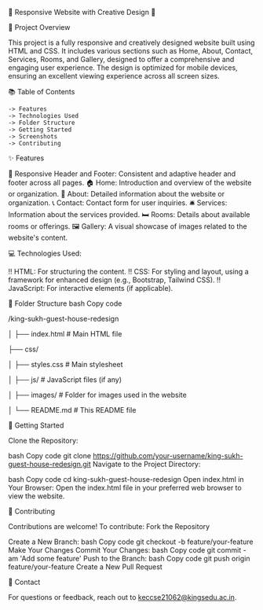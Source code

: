 🌟 Responsive Website with Creative Design 🌟


📝 Project Overview


This project is a fully responsive and creatively designed website built using HTML and CSS. It includes various sections such as Home, About, Contact, Services, Rooms, and Gallery, designed to offer a comprehensive and engaging user experience. The design is optimized for mobile devices, ensuring an excellent viewing experience across all screen sizes.

📚 Table of Contents

    -> Features
    -> Technologies Used
    -> Folder Structure
    -> Getting Started
    -> Screenshots
    -> Contributing
    
✨ Features


🔗 Responsive Header and Footer: Consistent and adaptive header and footer across all pages.
🏠 Home: Introduction and overview of the website or organization.
👤 About: Detailed information about the website or organization.
📞 Contact: Contact form for user inquiries.
🛎️ Services: Information about the services provided.
🛏️ Rooms: Details about available rooms or offerings.
🖼️ Gallery: A visual showcase of images related to the website's content.


💻 Technologies Used: 


!! HTML: For structuring the content.
!! CSS: For styling and layout, using a framework for enhanced design (e.g., Bootstrap, Tailwind CSS).
!! JavaScript: For interactive elements (if applicable).

📂 Folder Structure
bash
Copy code



/king-sukh-guest-house-redesign


│
├── index.html           # Main HTML file


├── css/

│   ├── styles.css       # Main stylesheet

│
├── js/                  # JavaScript files (if any)

│
├── images/              # Folder for images used in the website

│
└── README.md            # This README file


🚀 Getting Started

Clone the Repository:

bash
Copy code
git clone https://github.com/your-username/king-sukh-guest-house-redesign.git
Navigate to the Project Directory:

bash
Copy code
cd king-sukh-guest-house-redesign
Open index.html in Your Browser:
Open the index.html file in your preferred web browser to view the website.

🤝 Contributing

Contributions are welcome! To contribute:
Fork the Repository


Create a New Branch:
bash
Copy code
git checkout -b feature/your-feature
Make Your Changes
Commit Your Changes:
bash
Copy code
git commit -am 'Add some feature'
Push to the Branch:
bash
Copy code
git push origin feature/your-feature
Create a New Pull Request



📧 Contact

For questions or feedback, reach out to keccse21062@kingsedu.ac.in.

